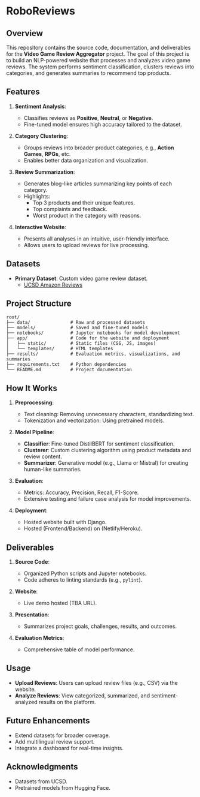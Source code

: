 
# RoboReviews

## Overview

This repository contains the source code, documentation, and deliverables for the **Video Game Review Aggregator** project. The goal of this project is to build an NLP-powered website that processes and analyzes video game reviews. The system performs sentiment classification, clusters reviews into categories, and generates summaries to recommend top products.

## Features

1. **Sentiment Analysis**:
   - Classifies reviews as **Positive**, **Neutral**, or **Negative**.
   - Fine-tuned model ensures high accuracy tailored to the dataset.

2. **Category Clustering**:
   - Groups reviews into broader product categories, e.g., **Action Games**, **RPGs**, etc.
   - Enables better data organization and visualization.

3. **Review Summarization**:
   - Generates blog-like articles summarizing key points of each category.
   - Highlights:
     - Top 3 products and their unique features.
     - Top complaints and feedback.
     - Worst product in the category with reasons.

4. **Interactive Website**:
   - Presents all analyses in an intuitive, user-friendly interface.
   - Allows users to upload reviews for live processing.

## Datasets

- **Primary Dataset**: Custom video game review dataset.
  - [UCSD Amazon Reviews](https://cseweb.ucsd.edu/~jmcauley/datasets.html#amazon_reviews)

## Project Structure

```
root/
├── data/               # Raw and processed datasets
├── models/             # Saved and fine-tuned models
├── notebooks/          # Jupyter notebooks for model development
├── app/                # Code for the website and deployment
│   ├── static/         # Static files (CSS, JS, images)
│   └── templates/      # HTML templates
├── results/            # Evaluation metrics, visualizations, and summaries
├── requirements.txt    # Python dependencies
└── README.md           # Project documentation
```

## How It Works

1. **Preprocessing**:
   - Text cleaning: Removing unnecessary characters, standardizing text.
   - Tokenization and vectorization: Using pretrained models.

2. **Model Pipeline**:
   - **Classifier**: Fine-tuned DistilBERT for sentiment classification.
   - **Clusterer**: Custom clustering algorithm using product metadata and review content.
   - **Summarizer**: Generative model (e.g., Llama or Mistral) for creating human-like summaries.

3. **Evaluation**:
   - Metrics: Accuracy, Precision, Recall, F1-Score.
   - Extensive testing and failure case analysis for model improvements.

4. **Deployment**:
   - Hosted website built with Django.
   - Hosted (Frontend/Backend) on (Netlify/Heroku).

## Deliverables

1. **Source Code**:
   - Organized Python scripts and Jupyter notebooks.
   - Code adheres to linting standards (e.g., `pylint`).

2. **Website**:
   - Live demo hosted (TBA URL).

3. **Presentation**:
   - Summarizes project goals, challenges, results, and outcomes.

4. **Evaluation Metrics**:
   - Comprehensive table of model performance.

## Usage

- **Upload Reviews**: Users can upload review files (e.g., CSV) via the website.
- **Analyze Reviews**: View categorized, summarized, and sentiment-analyzed results on the platform.

## Future Enhancements

- Extend datasets for broader coverage.
- Add multilingual review support.
- Integrate a dashboard for real-time insights.

## Acknowledgments

- Datasets from UCSD.
- Pretrained models from Hugging Face.
